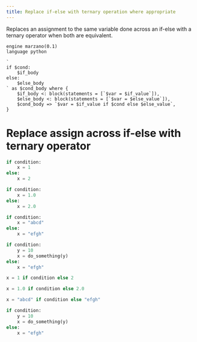 ```yaml
---
title: Replace if-else with ternary operation where appropriate
---
```


Replaces an assignment to the same variable done across an if-else with a ternary operator when both are equivalent.

```grit
engine marzano(0.1)
language python

`
if $cond:
    $if_body
else:
    $else_body
` as $cond_body where {
    $if_body <: block(statements = [`$var = $if_value`]),
    $else_body <: block(statements = [`$var = $else_value`]),
    $cond_body => `$var = $if_value if $cond else $else_value`,
}
```

# Replace assign across if-else with ternary operator

```python
if condition:
    x = 1
else:
    x = 2

if condition:
    x = 1.0
else:
    x = 2.0

if condition:
    x = "abcd"
else:
    x = "efgh"

if condition:
    y = 10
    x = do_something(y)
else:
    x = "efgh"
```

```python
x = 1 if condition else 2

x = 1.0 if condition else 2.0

x = "abcd" if condition else "efgh"

if condition:
    y = 10
    x = do_something(y)
else:
    x = "efgh"
```
